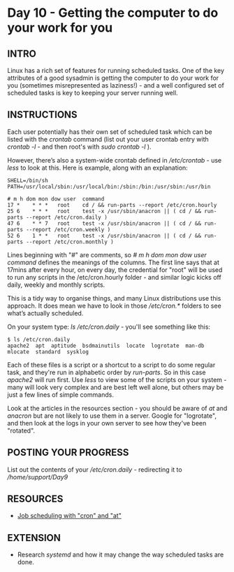 # Day 10 - Getting the computer to do your work for you

## INTRO

Linux has a rich set of features for running scheduled tasks. One of the key attributes of a good sysadmin is getting the computer to do your work for you (sometimes misrepresented as laziness!) -  and a well configured set of scheduled tasks is key to keeping your server running well.

## INSTRUCTIONS

Each user potentially has their own set of scheduled task which can be listed with the *crontab* command (list out your user crontab entry with *crontab -l* - and then root's with *sudo crontab -l* ).

However, there’s also a system-wide crontab defined in */etc/crontab* - use _less_ to look at this. Here is example, along with an explanation:

 	SHELL=/bin/sh
 	PATH=/usr/local/sbin:/usr/local/bin:/sbin:/bin:/usr/sbin:/usr/bin

 	# m h dom mon dow user  command
 	17 *	* * *   root	cd / && run-parts --report /etc/cron.hourly
 	25 6	* * *   root	test -x /usr/sbin/anacron || ( cd / && run-parts --report /etc/cron.daily )
 	47 6	* * 7   root	test -x /usr/sbin/anacron || ( cd / && run-parts --report /etc/cron.weekly )
 	52 6	1 * *   root	test -x /usr/sbin/anacron || ( cd / && run-parts --report /etc/cron.monthly )

Lines beginning with "#" are comments, so *# m h dom mon dow user  command* defines the meanings of the columns. The first line says that at 17mins after every hour, on every day, the credential for "root" will be used to run any scripts in the /etc/cron.hourly folder - and similar logic kicks off daily, weekly and monthly scripts.

This is a tidy way to organise things, and many Linux distributions use this approach. It does mean we have to look in those _/etc/cron.*_ folders to see what’s actually scheduled.

On your system type: *ls  /etc/cron.daily* - you'll see something like this:

 	$ ls /etc/cron.daily
 	apache2  apt  aptitude  bsdmainutils  locate  logrotate  man-db  mlocate  standard  sysklog

Each of these files is a script or a shortcut to a script to do some regular task, and they're run in alphabetic order by *run-parts*. So in this case *apache2* will run first. Use *less* to view some of the scripts on your system - many will look very complex and are best left well alone, but others may be just a few lines of simple commands.

Look at the articles in the resources section - you should be aware of *at* and *anacron* but are not likely to use them in a server.
Google for "logrotate", and then look at the logs in your own server to see how they've been "rotated".

## POSTING YOUR PROGRESS

List out the contents of your */etc/cron.daily* - redirecting it to _/home/support/Day9_

## RESOURCES
* [Job scheduling with "cron" and "at"](http://www.ibm.com/developerworks/linux/library/l-job-scheduling/index.html)

## EXTENSION
* Research *systemd* and how it may change the way scheduled tasks are done.

